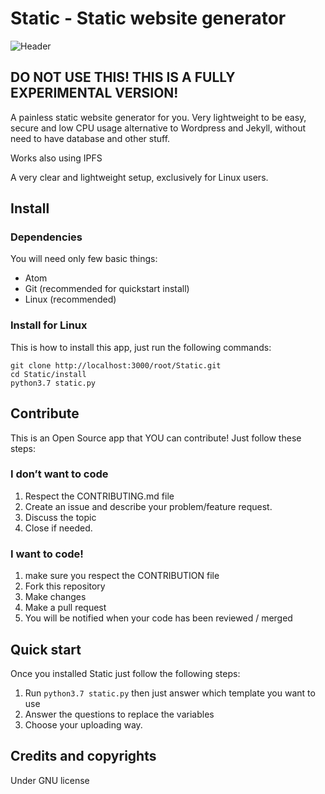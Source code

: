 # Static - Static website generator

![Header](http://image-missing.org/image.png)

## DO NOT USE THIS! THIS IS A FULLY EXPERIMENTAL VERSION!

A painless static website generator for you. Very lightweight to be easy, secure and low CPU usage alternative to Wordpress and Jekyll, without need to have database and other stuff.

Works also using IPFS

A very clear and lightweight setup, exclusively for Linux users.

## Install
### Dependencies
You will need only few basic things:

* Atom
* Git (recommended for quickstart install)
* Linux (recommended)

### Install for Linux
This is how to install this app, just run the following commands:
```
git clone http://localhost:3000/root/Static.git
cd Static/install
python3.7 static.py
```

## Contribute
This is an Open Source app that YOU can contribute! Just follow these steps:

### I don’t want to code

1. Respect the CONTRIBUTING.md file
2. Create an issue and describe your problem/feature request.
3. Discuss the topic
4. Close if needed.

### I want to code!

1. make sure you respect the CONTRIBUTION file
2. Fork this repository
3. Make changes
4. Make a pull request
5. You will be notified when your code has been reviewed / merged

## Quick start

Once you installed Static just follow the following steps:
1. Run `python3.7 static.py` then just answer which template you want to use
2. Answer the questions to replace the variables
3. Choose your uploading way.

## Credits and copyrights
Under GNU license
